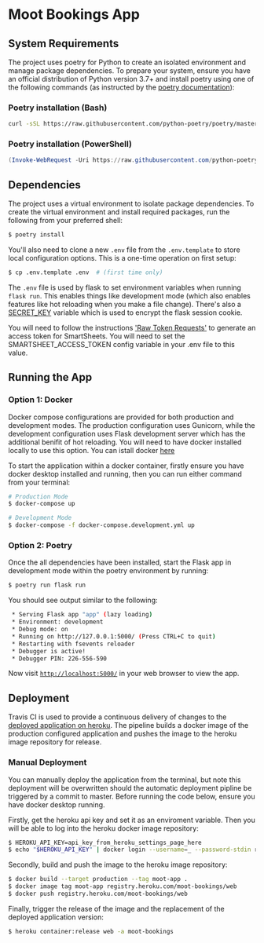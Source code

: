 # Moot Bookings App

## System Requirements

The project uses poetry for Python to create an isolated environment and manage package dependencies. To prepare your system, ensure you have an official distribution of Python version 3.7+ and install poetry using one of the following commands (as instructed by the [poetry documentation](https://python-poetry.org/docs/#system-requirements)):

### Poetry installation (Bash)

```bash
curl -sSL https://raw.githubusercontent.com/python-poetry/poetry/master/get-poetry.py | python
```

### Poetry installation (PowerShell)

```powershell
(Invoke-WebRequest -Uri https://raw.githubusercontent.com/python-poetry/poetry/master/get-poetry.py -UseBasicParsing).Content | python
```

## Dependencies

The project uses a virtual environment to isolate package dependencies. To create the virtual environment and install required packages, run the following from your preferred shell:

```bash
$ poetry install
```

You'll also need to clone a new `.env` file from the `.env.template` to store local configuration options. This is a one-time operation on first setup:

```bash
$ cp .env.template .env  # (first time only)
```

The `.env` file is used by flask to set environment variables when running `flask run`. This enables things like development mode (which also enables features like hot reloading when you make a file change). There's also a [SECRET_KEY](https://flask.palletsprojects.com/en/1.1.x/config/#SECRET_KEY) variable which is used to encrypt the flask session cookie.

You will need to follow the instructions ['Raw Token Requests']('https://smartsheet-platform.github.io/api-docs/#raw-token-requests') to generate an access token for SmartSheets. You will need to set the SMARTSHEET_ACCESS_TOKEN config variable in your .env file to this value.

## Running the App

### Option 1: Docker

Docker compose configurations are provided for both production and development modes. The production configuration uses Gunicorn, while the development configuration uses Flask development server which has the additional benifit of hot reloading. You will need to have docker installed locally to use this option. You can istall docker [here]('https://docs.docker.com/get-docker/')

To start the application within a docker container, firstly ensure you have docker desktop installed and running, then you can run either command from your terminal:

```bash
# Production Mode
$ docker-compose up
```
```bash
# Development Mode
$ docker-compose -f docker-compose.development.yml up
```

### Option 2: Poetry

Once the all dependencies have been installed, start the Flask app in development mode within the poetry environment by running:
```bash
$ poetry run flask run
```

You should see output similar to the following:
```bash
 * Serving Flask app "app" (lazy loading)
 * Environment: development
 * Debug mode: on
 * Running on http://127.0.0.1:5000/ (Press CTRL+C to quit)
 * Restarting with fsevents reloader
 * Debugger is active!
 * Debugger PIN: 226-556-590
```
Now visit [`http://localhost:5000/`](http://localhost:5000/) in your web browser to view the app.


## Deployment

Travis CI is used to provide a continuous delivery of changes to the [deployed application on heroku]('https://moot-bookings.herokuapp.com/').
The pipeline builds a docker image of the production configured application and pushes the image to the heroku image repository for release.

### Manual Deployment

You can manually deploy the application from the terminal, but note this deployment will be overwritten should the automatic deployment pipline be triggered by a commit to master.
Before running the code below, ensure you have docker desktop running.

Firstly, get the heroku api key and set it as an enviroment variable. Then you will be able to log into the heroku docker image repository:
```bash
$ HEROKU_API_KEY=api_key_from_heroku_settings_page_here
$ echo "$HEROKU_API_KEY" | docker login --username=_ --password-stdin registry.heroku.com
```

Secondly, build and push the image to the heroku image repository:
```bash
$ docker build --target production --tag moot-app .
$ docker image tag moot-app registry.heroku.com/moot-bookings/web
$ docker push registry.heroku.com/moot-bookings/web
```

Finally, trigger the release of the image and the replacement of the deployed application version:
```bash
$ heroku container:release web -a moot-bookings
```
